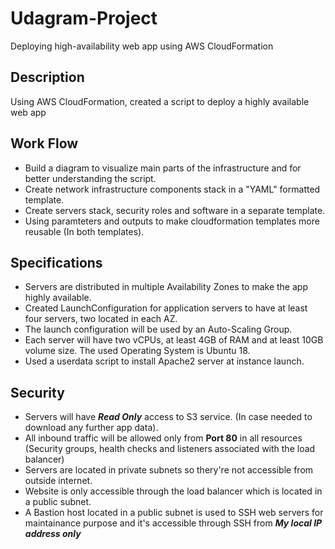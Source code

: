 # Udagram-Project
Deploying high-availability web app using AWS CloudFormation

## Description
Using AWS CloudFormation, created a script to deploy a highly available web app

## Work Flow
- Build a diagram to visualize main parts of the infrastructure and for better understanding the script. 
- Create network infrastructure components stack in a "YAML" formatted template.
- Create servers stack, security roles and software in a separate template.
- Using paramteters and outputs to make cloudformation templates more reusable (In both templates).

## Specifications
- Servers are distributed in multiple Availability Zones to make the app highly available.
- Created LaunchConfiguration for application servers to have at least four servers, two located in each AZ. 
- The launch configuration will be used by an Auto-Scaling Group.
- Each server will have two vCPUs, at least 4GB of RAM and at least 10GB volume size. The used Operating System is Ubuntu 18.
- Used a userdata script to install Apache2 server at instance launch.

## Security
- Servers will have ***Read Only*** access to S3 service. (In case needed to download any further app data).
- All  inbound traffic will be allowed only from **Port 80** in all resources (Security groups, health checks and listeners associated with the load balancer)
- Servers are located in private subnets so thery're not accessible from outside internet.
- Website is only accessible through the load balancer which is located in a public subnet.
- A Bastion host located in a public subnet is used to SSH web servers for maintainance purpose and it's accessible through SSH from ***My local IP address only***
